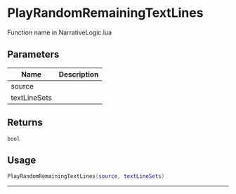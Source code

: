 # PlayRandomRemainingTextLines

Function name in NarrativeLogic.lua

## Parameters

| Name         | Description |
| ------------ | ----------- |
| source       |             |
| textLineSets |             |

## Returns

`bool`

## Usage

```lua
PlayRandomRemainingTextLines(source, textLineSets)
```

---
